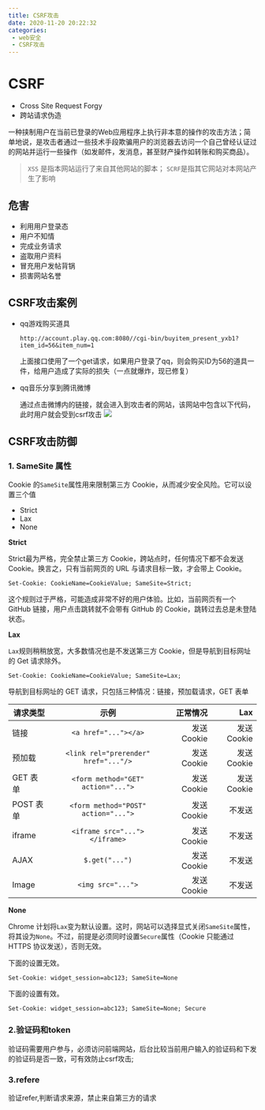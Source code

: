```yaml
---
title: CSRF攻击
date: 2020-11-20 20:22:32
categories:
 - web安全
 - CSRF攻击
---
```

# CSRF

 - Cross Site Request Forgy
 - 跨站请求伪造

一种挟制用户在当前已登录的Web应用程序上执行非本意的操作的攻击方法；简单地说，是攻击者通过一些技术手段欺骗用户的浏览器去访问一个自己曾经认证过的网站并运行一些操作（如发邮件，发消息，甚至财产操作如转账和购买商品）。
 > `XSS` 是指本网站运行了来自其他网站的脚本； `SCRF`是指其它网站对本网站产生了影响

## 危害

 - 利用用户登录态 
 - 用户不知情
 - 完成业务请求
 - 盗取用户资料
 - 冒充用户发帖背锅
 - 损害网站名誉

## CSRF攻击案例

 - qq游戏购买道具

    `http://account.play.qq.com:8080//cgi-bin/buyitem_present_yxb1?item_id=56&item_num=1`

    上面接口使用了一个get请求，如果用户登录了qq，则会购买ID为56的道具一件，给用户造成了实际的损失（一点就爆炸，现已修复）

    <!--more-->
    
 - qq音乐分享到腾讯微博
    
    通过点击微博内的链接，就会进入到攻击者的网站，该网站中包含以下代码，此时用户就会受到csrf攻击
    ![](https://qiniu.xiaoxilao.com/20201115145459.png)

## CSRF攻击防御

### 1. SameSite 属性

Cookie 的`SameSite`属性用来限制第三方 Cookie，从而减少安全风险。它可以设置三个值

- Strict
- Lax
- None

**Strict**

Strict最为严格，完全禁止第三方 Cookie，跨站点时，任何情况下都不会发送 Cookie。换言之，只有当前网页的 URL 与请求目标一致，才会带上 Cookie。
    
    Set-Cookie: CookieName=CookieValue; SameSite=Strict;
    
这个规则过于严格，可能造成非常不好的用户体验。比如，当前网页有一个 GitHub 链接，用户点击跳转就不会带有 GitHub 的 Cookie，跳转过去总是未登陆状态。

**Lax**

`Lax`规则稍稍放宽，大多数情况也是不发送第三方 Cookie，但是导航到目标网址的 Get 请求除外。

    Set-Cookie: CookieName=CookieValue; SameSite=Lax;

导航到目标网址的 GET 请求，只包括三种情况：链接，预加载请求，GET 表单

请求类型|示例|正常情况|Lax
---|:--:|---:|---:
链接|`<a href="..."></a>`|发送 Cookie|发送 Cookie
预加载|`<link rel="prerender" href="..."/>`|发送 Cookie|发送 Cookie
GET 表单|`<form method="GET" action="...">`|发送 Cookie|发送 Cookie
POST 表单|`<form method="POST" action="...">`|发送 Cookie|不发送
iframe|`<iframe src="..."></iframe>`|发送 Cookie|不发送
AJAX|`$.get("...")`|发送 Cookie|不发送
Image|`<img src="...">`|发送 Cookie|不发送

**None**

Chrome 计划将`Lax`变为默认设置。这时，网站可以选择显式关闭`SameSite`属性，将其设为`None`。不过，前提是必须同时设置`Secure`属性（Cookie 只能通过 HTTPS 协议发送），否则无效。

下面的设置无效。

    Set-Cookie: widget_session=abc123; SameSite=None

下面的设置有效。

    Set-Cookie: widget_session=abc123; SameSite=None; Secure

### 2.验证码和token

验证码需要用户参与，必须访问前端网站，后台比较当前用户输入的验证码和下发的验证码是否一致，可有效防止csrf攻击;


### 3.refere

验证refer,判断请求来源，禁止来自第三方的请求











